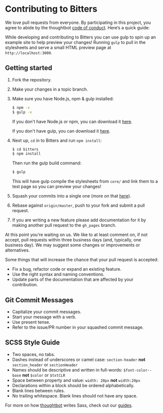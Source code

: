 # Contributing to Bitters

We love pull requests from everyone. By participating in this project, you
agree to abide by the thoughtbot [code of conduct]. Here’s a quick guide:

[code of conduct]: https://thoughtbot.com/open-source-code-of-conduct

While developing and contributing to Bitters you can use gulp to spin up an
example site to help preview your changes! Running `gulp` to pull in the
stylesheets and serve a small HTML preview page at `http://localhost:3000`.

## Getting started

1. Fork the repository.

1. Make your changes in a topic branch.

1. Make sure you have Node.js, npm & gulp installed:

    ```bash
    $ npm -v
    $ gulp -v
    ```

    If you don't have Node.js or npm, you can download it
    [here](https://nodejs.org/).

    If you don't have gulp, you can download it [here](http://gulpjs.com/).

1. Next up, `cd` in to Bitters and run `npm install`:

    ```bash
    $ cd bitters
    $ npm install
    ```

    Then run the gulp build command:

    ```bash
    $ gulp
    ```

    This will have gulp compile the stylesheets from `core/` and link them to a
    test page so you can preview your changes!

1. Squash your commits into a single one (more on that
   [here](http://gitready.com/advanced/2009/02/10/squashing-commits-with-rebase.html)).

1. Rebase against `origin/master`, push to your fork and submit a pull request.

1. If you are writing a new feature please add documentation for it by making
   another pull request to the `gh_pages` branch.

At this point you're waiting on us. We like to at least comment on, if not
accept, pull requests within three business days (and, typically, one business
day). We may suggest some changes or improvements or alternatives.

Some things that will increase the chance that your pull request is accepted:

* Fix a bug, refactor code or expand an existing feature.
* Use the right syntax and naming conventions.
* Update parts of the documentation that are affected by your contribution.

## Git Commit Messages

* Capitalize your commit messages.
* Start your message with a verb.
* Use present tense.
* Refer to the issue/PR number in your squashed commit message.

## SCSS Style Guide

* Two spaces, no tabs.
* Dashes instead of underscores or camel case: `section-header` **not**
  `section_header` or `sectionHeader`
* Names should be descriptive and written in full-words: `$font-color--base`
  **not** `$color` or `$txtCLR`
* Space between property and value: `width: 20px` **not** `width:20px`
* Declarations within a block should be ordered alphabetically.
* Blank lines between rules.
* No trailing whitespace. Blank lines should not have any space.

For more on how [thoughtbot](http://thoughtbot.com) writes Sass, check out our
[guides](https://github.com/thoughtbot/guides/tree/master/style/sass).

